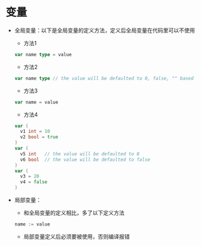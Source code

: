 # 变量
* 全局变量：以下是全局变量的定义方法，定义后全局变量在代码里可以不使用

  * 方法1

  ```go 
  var name type = value
  ```
  * 方法2 

  ```go
  var name type // the value will be defaulted to 0, false, "" based on the type
  ```
  * 方法3
  ```go
  var name = value 
  ```
  * 方法4
  ```go
  var (
  	v1 int = 10
  	v2 bool = true
  )
  var (
  	v5 int   // the value will be defaulted to 0
  	v6 bool  // the value will be defaulted to false
  )
  var (
  	v3 = 20
  	v4 = false
  )
  ```

* 局部变量：
	* 和全局变量的定义相比，多了以下定义方法
	```go
	name := value
	```
	* 局部变量定义后必须要被使用，否则编译报错
